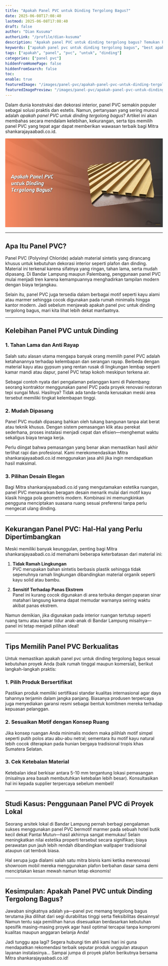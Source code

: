 ```yaml
---
title: "Apakah Panel PVC untuk Dinding Tergolong Bagus?"
date: 2025-06-08T17:08:40
lastmod: 2025-06-08T17:08:40
draft: false
author: "Dian Kusuma"
authorLink: "/profile/dian-kusuma"
description: "Apakah panel PVC untuk dinding tergolong bagus? Temukan kelebihan, kekurangan, dan tips memilih panel PVC terbaik untuk hunian Anda. Baca selengkapnya!"
keywords: ["apakah panel pvc untuk dinding tergolong bagus", "best apakah panel pvc untuk dinding tergolong bagus", "apakah panel pvc untuk dinding tergolong bagus guide"]
tags: ["apakah", "panel", "pvc", "untuk", "dinding"]
categories: ["panel pvc"]
hiddenFromHomePage: false
hiddenFromSearch: false
toc:
enable: true
featuredImage: "/images/panel-pvc/apakah-panel-pvc-untuk-dinding-tergolong-bagus.jpg"
featuredImagePreview: "/images/panel-pvc/apakah-panel-pvc-untuk-dinding-tergolong-bagus.jpg"
---
```


Dalam dunia konstruksi dan dekorasi interior, panel PVC semakin populer sebagai solusi praktis dan estetis. Namun, pertanyaan yang sering muncul adalah *apakah panel PVC untuk dinding tergolong bagus*? Artikel ini akan membahas secara mendalam kelebihan, kekurangan, serta tips memilih panel PVC yang tepat agar dapat memberikan wawasan terbaik bagi Mitra shankarajayaabadi.co.id.

![Apakah Panel PVC untuk Dinding Tergolong Bagus?](/images/panel-pvc/apakah-panel-pvc-untuk-dinding-tergolong-bagus.jpg)

---

## Apa Itu Panel PVC?

Panel PVC (Polyvinyl Chloride) adalah material sintetis yang dirancang khusus untuk kebutuhan dekorasi interior seperti plafon dan dinding. Material ini terkenal karena sifatnya yang ringan, tahan lama, serta mudah dipasang. Di Bandar Lampung maupun Palembang, penggunaan panel PVC mulai menjadi tren karena kemampuannya menghadirkan tampilan modern dengan biaya terjangkau.

Selain itu, panel PVC juga tersedia dalam berbagai motif seperti kayu alami atau marmer sehingga cocok digunakan pada rumah minimalis hingga kantor modern. Jadi sebelum menjawab apakah panel pvc untuk dinding tergolong bagus, mari kita lihat lebih dekat manfaatnya.

---

## Kelebihan Panel PVC untuk Dinding

### 1. **Tahan Lama dan Anti Rayap**
Salah satu alasan utama mengapa banyak orang memilih panel PVC adalah ketahanannya terhadap kelembapan dan serangan rayap. Berbeda dengan material kayu atau gypsum yang rentan rusak di lingkungan lembap seperti kamar mandi atau dapur, panel PVC tetap kokoh meskipun terkena air.

Sebagai contoh nyata dari pengalaman pelanggan kami di Palembang: seorang kontraktor menggunakan panel PVC pada proyek renovasi restoran tepi sungai Musi. Hasilnya? Tidak ada tanda-tanda kerusakan meski area tersebut memiliki tingkat kelembapan tinggi.

### 2. **Mudah Dipasang**
Panel PVC mudah dipasang bahkan oleh tukang bangunan tanpa alat berat atau teknik khusus. Dengan sistem pemasangan klik atau perekat sederhana, proses instalasi menjadi cepat dan efisien—menghemat waktu sekaligus biaya tenaga kerja.

Perlu diingat bahwa pemasangan yang benar akan memastikan hasil akhir terlihat rapi dan profesional. Kami merekomendasikan Mitra shankarajayaabadi.co.id menggunakan jasa ahli jika ingin mendapatkan hasil maksimal.

### 3. **Pilihan Desain Elegan**
Bagi Mitra shankarajayaabadi.co.id yang mengutamakan estetika ruangan, panel PVC menawarkan beragam desain menarik mulai dari motif kayu klasik hingga pola geometris modern. Kombinasi ini memungkinkan pengguna menciptakan suasana ruang sesuai preferensi tanpa perlu mengecat ulang dinding.

---

## Kekurangan Panel PVC: Hal-Hal yang Perlu Dipertimbangkan

Meski memiliki banyak keunggulan, penting bagi Mitra shankarajayaabadi.co.id memahami beberapa keterbatasan dari material ini:

1. **Tidak Ramah Lingkungan**  
PVC merupakan bahan sintetis berbasis plastik sehingga tidak sepenuhnya ramah lingkungan dibandingkan material organik seperti kayu solid atau bambu.

2. **Sensitif Terhadap Panas Ekstrem**  
Panel ini kurang cocok digunakan di area terbuka dengan paparan sinar matahari langsung karena dapat memudar warnanya seiring waktu akibat panas ekstrem.

Namun demikian, jika digunakan pada interior ruangan tertutup seperti ruang tamu atau kamar tidur anak-anak di Bandar Lampung misalnya—panel ini tetap menjadi pilihan ideal!

---

## Tips Memilih Panel PVC Berkualitas  

Untuk memastikan apakah panel pvc untuk dinding tergolong bagus sesuai kebutuhan proyek Anda (baik rumah tinggal maupun komersial), berikut langkah-langkah praktis:  

### 1. **Pilih Produk Bersertifikat**  
Pastikan produk memiliki sertifikasi standar kualitas internasional agar daya tahannya terjamin dalam jangka panjang. Biasanya produsen terpercaya juga menyediakan garansi resmi sebagai bentuk komitmen mereka terhadap kepuasan pelanggan.

### 2. **Sesuaikan Motif dengan Konsep Ruang**  
Jika konsep ruangan Anda minimalis modern maka pilihlah motif simpel seperti putih polos atau abu-abu netral; sementara itu motif kayu natural lebih cocok diterapkan pada hunian bergaya tradisional tropis khas Sumatera Selatan.

### 3. **Cek Ketebalan Material**  
Ketebalan ideal berkisar antara 5-10 mm tergantung lokasi pemasangan (misalnya area basah membutuhkan ketebalan lebih besar). Konsultasikan hal ini kepada supplier terpercaya sebelum membeli!  

---

## Studi Kasus: Penggunaan Panel PVC di Proyek Lokal  

Seorang arsitek lokal di Bandar Lampung pernah berbagi pengalaman sukses menggunakan panel PVC bermotif marmer pada sebuah hotel butik kecil dekat Pantai Mutun—hasil akhirnya sangat memukau! Selain meningkatkan nilai estetika properti tersebut secara signifikan; biaya perawatan pun jauh lebih rendah dibandingkan wallpaper tradisional ataupun cat tembok biasa.

Hal serupa juga dialami salah satu mitra bisnis kami ketika merenovasi showroom mobil mereka menggunakan plafon berbahan dasar sama demi menciptakan kesan mewah namun tetap ekonomis!

---

## Kesimpulan: Apakah Panel PVC untuk Dinding Tergolong Bagus?

Jawaban singkatnya adalah ya—panel pvc memang tergolong bagus terutama jika dilihat dari segi durabilitas tinggi serta fleksibilitas desainnya! Namun tentu saja pemilihan harus disesuaikan berdasarkan kebutuhan spesifik masing-masing proyek agar hasil optimal tercapai tanpa kompromi kualitas maupun anggaran belanja Anda!

Jadi tunggu apa lagi? Segera hubungi tim ahli kami hari ini guna mendapatkan rekomendasi terbaik seputar produk unggulan ataupun layanan instalasinya… Sampai jumpa di proyek plafon berikutnya bersama Mitra shankarajayaabadi.co.id!
